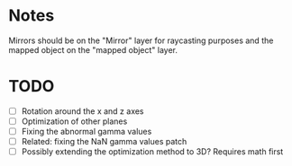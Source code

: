 # Notes
Mirrors should be on the "Mirror" layer for raycasting purposes and the mapped object on the "mapped object" layer.

# TODO
- [ ] Rotation around the x and z axes
- [ ] Optimization of other planes
- [ ] Fixing the abnormal gamma values
- [ ] Related: fixing the NaN gamma values patch
- [ ] Possibly extending the optimization method to 3D? Requires math first
